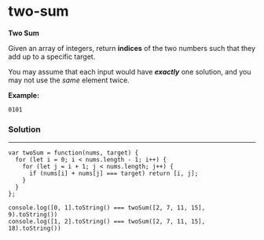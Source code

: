 # two-sum

**Two Sum**

Given an array of integers, return **indices** of the two numbers such that they add up to a specific target.

You may assume that each input would have ***exactly*** one solution, and you may not use the *same* element twice.

**Example:**

    0101

### Solution

---

    var twoSum = function(nums, target) {
      for (let i = 0; i < nums.length - 1; i++) {
        for (let j = i + 1; j < nums.length; j++) {
          if (nums[i] + nums[j] === target) return [i, j];
        }
      }
    };
    
    console.log([0, 1].toString() === twoSum([2, 7, 11, 15], 9).toString())
    console.log([1, 2].toString() === twoSum([2, 7, 11, 15], 18).toString())